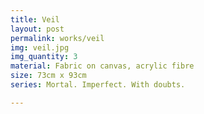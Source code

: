 ```yaml
---
title: Veil
layout: post
permalink: works/veil
img: veil.jpg
img_quantity: 3
material: Fabric on canvas, acrylic fibre
size: 73cm x 93cm
series: Mortal. Imperfect. With doubts.

---
```

